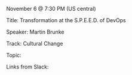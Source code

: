 November 6 @ 7:30 PM (US central)

Title: Transformation at the S.P.E.E.D. of DevOps

Speaker: Martin Brunke

Track: Cultural Change

Topic:

Links from Slack:

